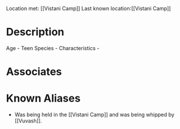 Location met: [[Vistani Camp]]
Last known location:[[Vistani Camp]]

# Description

Age - Teen
Species - 
Characteristics - 

# Associates

# Known Aliases



* Was being held in the [[Vistani Camp]] and was being whipped by [[Vuvash]]. 
